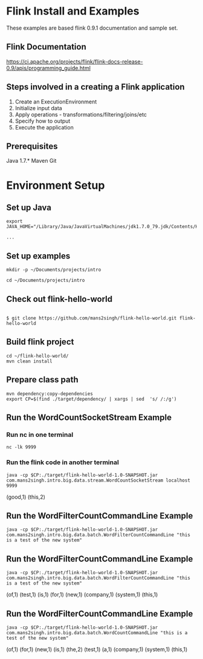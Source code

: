 # Flink Install and Examples

These examples are based flink 0.9.1 documentation and sample set.

## Flink Documentation
https://ci.apache.org/projects/flink/flink-docs-release-0.9/apis/programming_guide.html

## Steps involved in a creating a Flink application

1. Create an ExecutionEnvironment
2. Initialize input data
3. Apply operations - transformations/filtering/joins/etc
4. Specify how to output
5. Execute the application


## Prerequisites

Java 1.7.*
Maven
Git

# Environment Setup

## Set up Java
```shell
export JAVA_HOME="/Library/Java/JavaVirtualMachines/jdk1.7.0_79.jdk/Contents/Home"

...
```

## Set up examples

```shell
mkdir -p ~/Documents/projects/intro

cd ~/Documents/projects/intro
```

## Check out flink-hello-world

```shell

$ git clone https://github.com/mans2singh/flink-hello-world.git flink-hello-world
```

## Build flink project

```shell
cd ~/flink-hello-world/
mvn clean install
```

## Prepare class path

```shell
mvn dependency:copy-dependencies
export CP=$(find ./target/dependency/ | xargs | sed  's/ /:/g')
```

## Run the WordCountSocketStream Example

### Run nc in one terminal

```shell
nc -lk 9999
```

### Run the flink code in another terminal

```shell
java -cp $CP:./target/flink-hello-world-1.0-SNAPSHOT.jar com.mans2singh.intro.big.data.stream.WordCountSocketStream localhost 9999
```
(good,1)
(this,2)

## Run the WordFilterCountCommandLine Example

```shell
java -cp $CP:./target/flink-hello-world-1.0-SNAPSHOT.jar com.mans2singh.intro.big.data.batch.WordFilterCountCommandLine "this is a test of the new system"
```


## Run the WordFilterCountCommandLine Example

```shell
java -cp $CP:./target/flink-hello-world-1.0-SNAPSHOT.jar com.mans2singh.intro.big.data.batch.WordFilterCountCommandLine "this is a test of the new system"
```

(of,1)
(test,1)
(is,1)
(for,1)
(new,1)
(company,1)
(system,1)
(this,1)

## Run the WordFilterCountCommandLine Example

```shell
java -cp $CP:./target/flink-hello-world-1.0-SNAPSHOT.jar com.mans2singh.intro.big.data.batch.WordCountCommandLine "this is a test of the new system"
```

(of,1)
(for,1)
(new,1)
(is,1)
(the,2)
(test,1)
(a,1)
(company,1)
(system,1)
(this,1)
